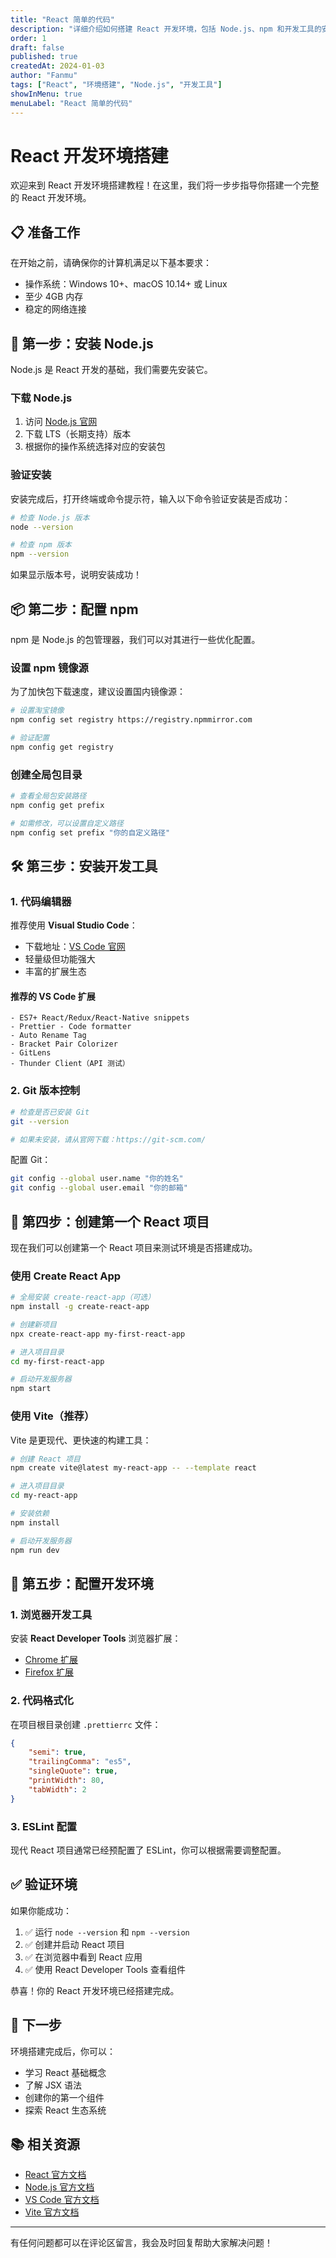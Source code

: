 ```yaml
---
title: "React 简单的代码"
description: "详细介绍如何搭建 React 开发环境，包括 Node.js、npm 和开发工具的安装"
order: 1
draft: false
published: true
createdAt: 2024-01-03
author: "Fanmu"
tags: ["React", "环境搭建", "Node.js", "开发工具"]
showInMenu: true
menuLabel: "React 简单的代码"
---
```


# React 开发环境搭建

欢迎来到 React 开发环境搭建教程！在这里，我们将一步步指导你搭建一个完整的 React 开发环境。

## 📋 准备工作

在开始之前，请确保你的计算机满足以下基本要求：

- 操作系统：Windows 10+、macOS 10.14+ 或 Linux
- 至少 4GB 内存
- 稳定的网络连接

## 🚀 第一步：安装 Node.js

Node.js 是 React 开发的基础，我们需要先安装它。

### 下载 Node.js

1. 访问 [Node.js 官网](https://nodejs.org/)
2. 下载 LTS（长期支持）版本
3. 根据你的操作系统选择对应的安装包

### 验证安装

安装完成后，打开终端或命令提示符，输入以下命令验证安装是否成功：

```bash
# 检查 Node.js 版本
node --version

# 检查 npm 版本
npm --version
```

如果显示版本号，说明安装成功！

## 📦 第二步：配置 npm

npm 是 Node.js 的包管理器，我们可以对其进行一些优化配置。

### 设置 npm 镜像源

为了加快包下载速度，建议设置国内镜像源：

```bash
# 设置淘宝镜像
npm config set registry https://registry.npmmirror.com

# 验证配置
npm config get registry
```

### 创建全局包目录

```bash
# 查看全局包安装路径
npm config get prefix

# 如需修改，可以设置自定义路径
npm config set prefix "你的自定义路径"
```

## 🛠 第三步：安装开发工具

### 1. 代码编辑器

推荐使用 **Visual Studio Code**：

- 下载地址：[VS Code 官网](https://code.visualstudio.com/)
- 轻量级但功能强大
- 丰富的扩展生态

#### 推荐的 VS Code 扩展

```text
- ES7+ React/Redux/React-Native snippets
- Prettier - Code formatter
- Auto Rename Tag
- Bracket Pair Colorizer
- GitLens
- Thunder Client（API 测试）
```

### 2. Git 版本控制

```bash
# 检查是否已安装 Git
git --version

# 如果未安装，请从官网下载：https://git-scm.com/
```

配置 Git：

```bash
git config --global user.name "你的姓名"
git config --global user.email "你的邮箱"
```

## 🎯 第四步：创建第一个 React 项目

现在我们可以创建第一个 React 项目来测试环境是否搭建成功。

### 使用 Create React App

```bash
# 全局安装 create-react-app（可选）
npm install -g create-react-app

# 创建新项目
npx create-react-app my-first-react-app

# 进入项目目录
cd my-first-react-app

# 启动开发服务器
npm start
```

### 使用 Vite（推荐）

Vite 是更现代、更快速的构建工具：

```bash
# 创建 React 项目
npm create vite@latest my-react-app -- --template react

# 进入项目目录
cd my-react-app

# 安装依赖
npm install

# 启动开发服务器
npm run dev
```

## 🔧 第五步：配置开发环境

### 1. 浏览器开发工具

安装 **React Developer Tools** 浏览器扩展：

- [Chrome 扩展](https://chrome.google.com/webstore/detail/react-developer-tools/)
- [Firefox 扩展](https://addons.mozilla.org/en-US/firefox/addon/react-devtools/)

### 2. 代码格式化

在项目根目录创建 `.prettierrc` 文件：

```json
{
	"semi": true,
	"trailingComma": "es5",
	"singleQuote": true,
	"printWidth": 80,
	"tabWidth": 2
}
```

### 3. ESLint 配置

现代 React 项目通常已经预配置了 ESLint，你可以根据需要调整配置。

## ✅ 验证环境

如果你能成功：

1. ✅ 运行 `node --version` 和 `npm --version`
2. ✅ 创建并启动 React 项目
3. ✅ 在浏览器中看到 React 应用
4. ✅ 使用 React Developer Tools 查看组件

恭喜！你的 React 开发环境已经搭建完成。

## 🎉 下一步

环境搭建完成后，你可以：

- 学习 React 基础概念
- 了解 JSX 语法
- 创建你的第一个组件
- 探索 React 生态系统

## 📚 相关资源

- [React 官方文档](https://react.dev/)
- [Node.js 官方文档](https://nodejs.org/docs/)
- [VS Code 官方文档](https://code.visualstudio.com/docs)
- [Vite 官方文档](https://vitejs.dev/)

---

有任何问题都可以在评论区留言，我会及时回复帮助大家解决问题！
